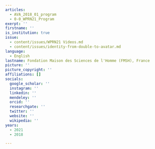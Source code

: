 ```yaml
---
articles:
  - AVA_2018_01_program
  - 0-0_WPRN21_Program
exerpt: ''
firstname: ''
is_institution: true
issue:
  - content/issues/WPRN21 Videos.md
  - content/issues/identity-from-double-to-avatar.md
language:
  - English
lastname: Fondation Maison des Sciences de l'Homme (FMSH), France
picture: ''
picture_copyright: ''
affiliations: []
socials:
  google_scholar: ''
  instagram: ''
  linkedin: ''
  mendeley: ''
  orcid: ''
  researchgate: ''
  twitter: ''
  website: ''
  wikipedia: ''
years:
  - 2021
  - 2018

---
```

